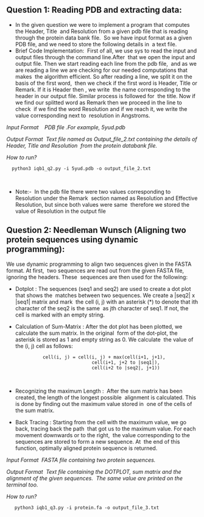 ## Question 1: Reading PDB and extracting data:
- In the given question we were to implement a program that computes the Header, Title  and Resolution from a given pdb file that is reading through the protein data bank file. 
So we have input format as a given PDB file, and we need to store the following details in  a text file. 
- Brief Code Implementation: 
First of all, we use sys to read the input and output files through the command line.After  that we open the input and output file. Then we start reading each line from the pdb file,  and as we are reading a line we are checking for our needed computations that makes  the algorithm efficient. So after reading a line, we split it on the basis of the first word,  then we check if the first word is Header, Title or Remark. If it is Header then , we write  the name corresponding to the header in our output file. Similar process is followed for  the title. Now if we find our splitted word as Remark then we proceed in the line to check  if we find the word Resolution and if we reach it, we write the value corresponding next to  resolution in Angstroms. 

*Input Format    PDB file .For example, 5yud.pdb*


*Output Format  Text file named as Output_file_2.txt containing the details of Header, Title and Resolution  from the protein databank file.*


*How to run?* 

      python3 iqb1_q2.py -i 5yud.pdb -o output_file_2.txt 
      
  
 
- Note:- 
In the pdb file there were two values corresponding to Resolution under the Remark  section named as Resolution and Effective Resolution, but since both values were same  therefore we stored the value of Resolution in the output file

## Question 2: Needleman Wunsch (Aligning two protein sequences using dynamic programming):
We use dynamic programming to align two sequences given in the FASTA format. At first,  two sequences are read out from the given FASTA file, ignoring the headers. These  sequences are then used for the following: 

- Dotplot :
The sequences (seq1 and seq2) are used to create a dot plot that shows the  matches between two sequences. We create a |seq2| x |seq1| matrix and mark  the cell (i, j) with an asterisk (*) to denote that i​th​ character of the seq2 is the same  as j​th ​character of seq1. If not, the cell is marked with an empty string. 
 
 
- Calculation of Sum-Matrix : 
After the dot plot has been plotted, we calculate the sum matrix. In the original  form of the dot-plot, the asterisk is stored as 1 and empty string as 0. We calculate  the value of the (i, j) cell as follows:
                
                cell(i, j) = cell(i, j) + max(cell(i+1, j+1),
                                  cell(i+1, j+2 to |seq1|),
                                  cell(i+2 to |seq2|, j+1)) 
 
 
- Recognizing the maximum Length : 
After the sum matrix has been created, the length of the longest possible  alignment is calculated. This is done by finding out the maximum value stored in  one of the cells of the sum matrix.

- Back Tracing :
Starting from the cell with the maximum value, we go back, tracing back the path  that got us to the maximum value. For each movement downwards or to the right,  the value corresponding to the sequences are stored to form a new sequence. At  the end of this function, optimally aligned protein sequence is returned. 

*Input Format  FASTA file containing two protein sequences.*


*Output Format  Text file containing the DOTPLOT, sum matrix and the alignment of the given sequences.  The same value are printed on the terminal too.*


*How to run?* 

       python3 iqb1_q3.py -i protein.fa -o output_file_3.txt  
